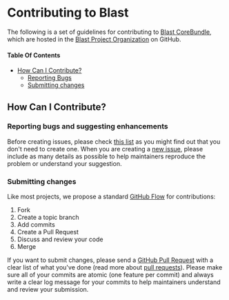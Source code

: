 # Contributing to Blast

The following is a set of guidelines for contributing to [Blast CoreBundle](https://github.com/blast-project/CoreBundle), which are hosted in the [Blast Project Organization](https://github.com/blast-project) on GitHub.

#### Table Of Contents
* [How Can I Contribute?](#how-can-i-contribute)
  * [Reporting Bugs](#reporting-bugs-and-suggesting-enhancements)
  * [Submitting changes](#submitting-changes)

## How Can I Contribute?

### Reporting bugs and suggesting enhancements

Before creating issues, please check [this list](https://github.com/issues?q=is%3Aissue+user%3Ablast-project+sort%3Acomments-desc) as you might find out that you don't need to create one. When you are creating a [new issue](https://github.com/blast-project/CoreBundle/issues/new), please include as many details as possible to help maintainers reproduce the problem or understand your suggestion.


### Submitting changes

Like most projects, we propose a standard [GitHub Flow](https://guides.github.com/introduction/flow/index.html) for contributions:

1. Fork
2. Create a topic branch
3. Add commits
4. Create a Pull Request
5. Discuss and review your code
6. Merge

If you want to submit changes, please send a [GitHub Pull Request](https://github.com/blast-project/CoreBundle/pull/new/master) with a clear list of what you've done (read more about [pull requests](https://help.github.com/categories/collaborating-with-issues-and-pull-requests/)). Please make sure all of your commits are atomic (one feature per commit) and always write a clear log message for your commits to help maintainers understand and review your submission.
